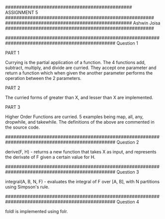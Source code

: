 ############################################## ASSIGNMENT 5 ######################################################
############################################## Ashwin Joisa ######################################################


################################################################################################ Question 1

PART 1

Currying is the partial application of a function. The 4 functions add, subtract, multiply, and divide
are curried. They accept one parameter and return a function which when given the another parameter
performs the operation between the 2 parameters.

PART 2

The curried forms of greater than X, and lesser than X are implemented.

PART 3

Higher Order Functions are curried. 5 examples being map, all, any, dropwhile, and takewhile.
The definitions of the above are commented in the source code.

################################################################################################ Question 2

derive(F, H) - 	returns a new function that takes X as input, 
				and represents the derivate of F given a certain value for H.

################################################################################################ Question 3

integral(A, B, N, F) - evaluates the integral of F over [A, B], with N partitions using Simpson's rule.

################################################################################################ Question 4

foldl is implemented using folr.